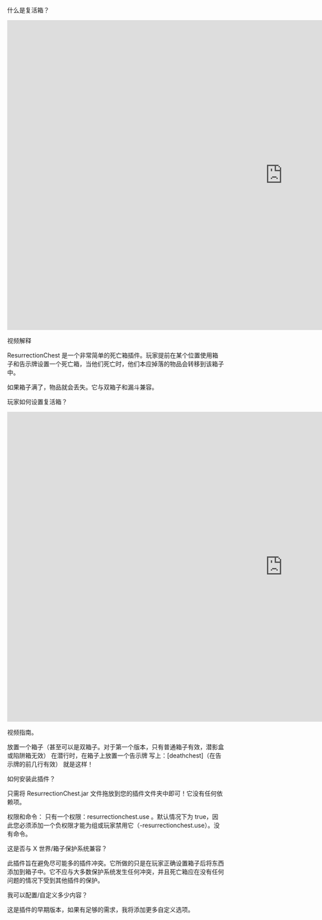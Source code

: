 什么是复活箱？

<p>
<iframe width="1280" height="720" src="https://www.youtube.com/embed/zgpSsu9NoXA?si=Vy9Hb9BoZxNhjnmj" title="YouTube 视频播放器" frameborder="0" allow="accelerometer; autoplay; clipboard-write; encrypted-media; gyroscope; picture-in-picture; web-share" allowfullscreen></iframe>
</p>

视频解释

ResurrectionChest 是一个非常简单的死亡箱插件。玩家提前在某个位置使用箱子和告示牌设置一个死亡箱，当他们死亡时，他们本应掉落的物品会转移到该箱子中。

如果箱子满了，物品就会丢失。它与双箱子和漏斗兼容。

玩家如何设置复活箱？

<p>
<iframe width="1280" height="720" src="https://www.youtube.com/embed/unMSW2WL2AE?si=9uqtEM9u0MlEUvkC" title="YouTube 视频播放器" frameborder="0" allow="accelerometer; autoplay; clipboard-write; encrypted-media; gyroscope; picture-in-picture; web-share" allowfullscreen></iframe>
</p>
视频指南。

放置一个箱子（甚至可以是双箱子。对于第一个版本，只有普通箱子有效，潜影盒或陷阱箱无效）
在潜行时，在箱子上放置一个告示牌
写上：[deathchest]（在告示牌的前几行有效）
就是这样！

如何安装此插件？

只需将 ResurrectionChest.jar 文件拖放到您的插件文件夹中即可！它没有任何依赖项。

权限和命令：
只有一个权限：resurrectionchest.use 。默认情况下为 true，因此您必须添加一个负权限才能为组或玩家禁用它（-resurrectionchest.use）。没有命令。

这是否与 X 世界/箱子保护系统兼容？

此插件旨在避免尽可能多的插件冲突。它所做的只是在玩家正确设置箱子后将东西添加到箱子中。它不应与大多数保护系统发生任何冲突，并且死亡箱应在没有任何问题的情况下受到其他插件的保护。

我可以配置/自定义多少内容？

这是插件的早期版本，如果有足够的需求，我将添加更多自定义选项。
